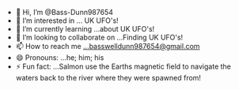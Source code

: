 - 👋 Hi, I’m @Bass-Dunn987654
- 👀 I’m interested in ... UK UFO's!
- 🌱 I’m currently learning ...about UK UFO's!
- 💞️ I’m looking to collaborate on ...Finding UK UFO's!
- 📫 How to reach me ...basswelldunn987654@gmail.com
- 😄 Pronouns: ...he; him; his
- ⚡ Fun fact: ...Salmon use the Earths magnetic field to navigate the waters back to the river where they were spawned from!

<!---
Bass-Dunn987654/Bass-Dunn987654 is a ✨ special ✨ repository because its `README.md` (this file) appears on your GitHub profile.
You can click the Preview link to take a look at your changes.
--->
